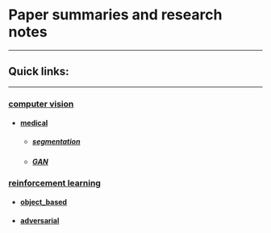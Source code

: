 # Paper summaries and research notes
---
## Quick links:
---
### [computer vision](cv/bibliography.md)
- #### [medical](cv/medical/bibliography.md)
    - ##### [segmentation](cv/medical/segmentation/bibliography.md) 
    - ##### [GAN](cv/medical/gan/bibliography.md) 
### [reinforcement learning](rl/bibliography.md)
- #### [object_based](rl/object_based/bibliography.md)
- #### [adversarial](rl/adversarial/bibliography.md)


